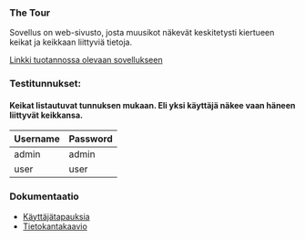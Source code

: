 ### The Tour
Sovellus on web-sivusto, josta muusikot näkevät keskitetysti kiertueen keikat ja keikkaan liittyviä tietoja. 




[Linkki tuotannossa olevaan sovellukseen](https://tsoha-tour-demo.herokuapp.com)
### Testitunnukset:
#### Keikat listautuvat tunnuksen mukaan. Eli yksi käyttäjä näkee vaan häneen liittyvät keikkansa.  


| Username | Password |
| -------- | -------- |
| admin    | admin    |
| user     | user     |
 


### Dokumentaatio
- [Käyttäjätapauksia](https://github.com/jokineno/Tour/blob/master/documentation/kayttajatapaukset.md)
- [Tietokantakaavio](https://github.com/jokineno/Tour/blob/master/documentation/tietokantakaavio.png)
